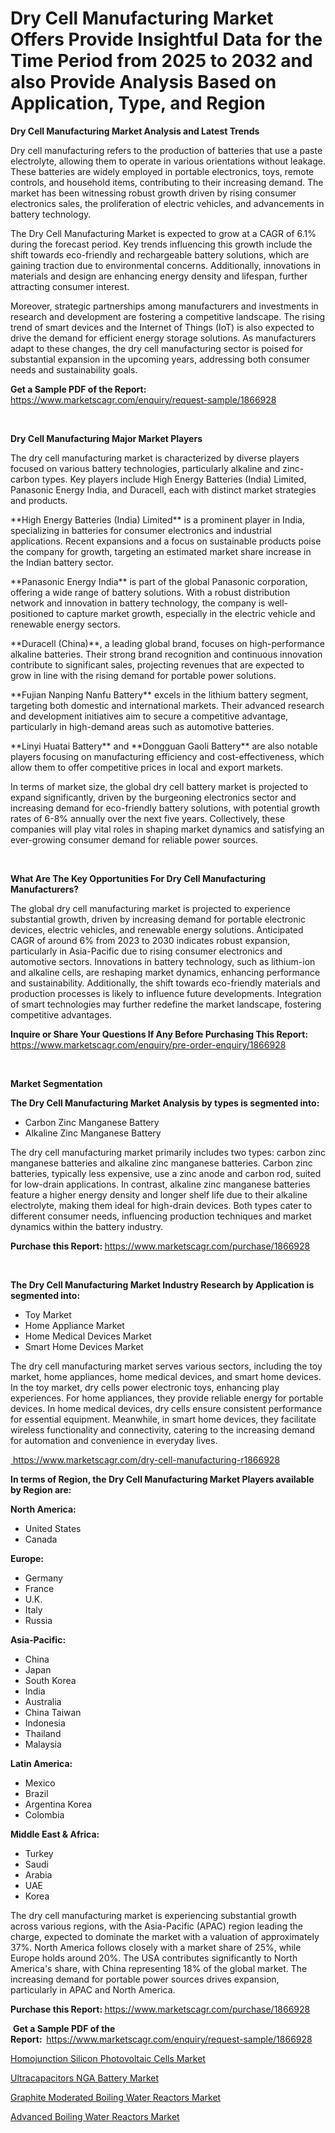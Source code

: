 <p><h1>Dry Cell Manufacturing Market Offers Provide Insightful Data for the Time Period from 2025 to 2032 and also Provide Analysis Based on Application, Type, and Region</h1></p><p><strong>Dry Cell Manufacturing Market Analysis and Latest Trends</strong></p>
<p><p>Dry cell manufacturing refers to the production of batteries that use a paste electrolyte, allowing them to operate in various orientations without leakage. These batteries are widely employed in portable electronics, toys, remote controls, and household items, contributing to their increasing demand. The market has been witnessing robust growth driven by rising consumer electronics sales, the proliferation of electric vehicles, and advancements in battery technology.</p><p>The Dry Cell Manufacturing Market is expected to grow at a CAGR of 6.1% during the forecast period. Key trends influencing this growth include the shift towards eco-friendly and rechargeable battery solutions, which are gaining traction due to environmental concerns. Additionally, innovations in materials and design are enhancing energy density and lifespan, further attracting consumer interest.</p><p>Moreover, strategic partnerships among manufacturers and investments in research and development are fostering a competitive landscape. The rising trend of smart devices and the Internet of Things (IoT) is also expected to drive the demand for efficient energy storage solutions. As manufacturers adapt to these changes, the dry cell manufacturing sector is poised for substantial expansion in the upcoming years, addressing both consumer needs and sustainability goals.</p></p>
<p><strong>Get a Sample PDF of the Report:&nbsp;</strong> <a href="https://www.marketscagr.com/enquiry/request-sample/1866928?utm_campaign=2010&utm_medium=2&utm_source=Github&utm_content=ia&utm_term=07042025&utm_id=dry-cell-manufacturing">https://www.marketscagr.com/enquiry/request-sample/1866928</a></p>
<p>&nbsp;</p>
<p><strong>Dry Cell Manufacturing Major Market Players</strong></p>
<p><p>The dry cell manufacturing market is characterized by diverse players focused on various battery technologies, particularly alkaline and zinc-carbon types. Key players include High Energy Batteries (India) Limited, Panasonic Energy India, and Duracell, each with distinct market strategies and products.</p><p>**High Energy Batteries (India) Limited** is a prominent player in India, specializing in batteries for consumer electronics and industrial applications. Recent expansions and a focus on sustainable products poise the company for growth, targeting an estimated market share increase in the Indian battery sector.</p><p>**Panasonic Energy India** is part of the global Panasonic corporation, offering a wide range of battery solutions. With a robust distribution network and innovation in battery technology, the company is well-positioned to capture market growth, especially in the electric vehicle and renewable energy sectors.</p><p>**Duracell (China)**, a leading global brand, focuses on high-performance alkaline batteries. Their strong brand recognition and continuous innovation contribute to significant sales, projecting revenues that are expected to grow in line with the rising demand for portable power solutions.</p><p>**Fujian Nanping Nanfu Battery** excels in the lithium battery segment, targeting both domestic and international markets. Their advanced research and development initiatives aim to secure a competitive advantage, particularly in high-demand areas such as automotive batteries.</p><p>**Linyi Huatai Battery** and **Dongguan Gaoli Battery** are also notable players focusing on manufacturing efficiency and cost-effectiveness, which allow them to offer competitive prices in local and export markets.</p><p>In terms of market size, the global dry cell battery market is projected to expand significantly, driven by the burgeoning electronics sector and increasing demand for eco-friendly battery solutions, with potential growth rates of 6-8% annually over the next five years. Collectively, these companies will play vital roles in shaping market dynamics and satisfying an ever-growing consumer demand for reliable power sources.</p></p>
<p>&nbsp;</p>
<p><strong>What Are The Key Opportunities For Dry Cell Manufacturing Manufacturers?</strong></p>
<p><p>The global dry cell manufacturing market is projected to experience substantial growth, driven by increasing demand for portable electronic devices, electric vehicles, and renewable energy solutions. Anticipated CAGR of around 6% from 2023 to 2030 indicates robust expansion, particularly in Asia-Pacific due to rising consumer electronics and automotive sectors. Innovations in battery technology, such as lithium-ion and alkaline cells, are reshaping market dynamics, enhancing performance and sustainability. Additionally, the shift towards eco-friendly materials and production processes is likely to influence future developments. Integration of smart technologies may further redefine the market landscape, fostering competitive advantages.</p></p>
<p><strong>Inquire or Share Your Questions If Any Before Purchasing This Report:</strong> <a href="https://www.marketscagr.com/enquiry/pre-order-enquiry/1866928?utm_campaign=2010&utm_medium=2&utm_source=Github&utm_content=ia&utm_term=07042025&utm_id=dry-cell-manufacturing">https://www.marketscagr.com/enquiry/pre-order-enquiry/1866928</a></p>
<p>&nbsp;</p>
<p><strong>Market Segmentation</strong></p>
<p><strong>The Dry Cell Manufacturing Market Analysis by types is segmented into:</strong></p>
<p><ul><li>Carbon Zinc Manganese Battery</li><li>Alkaline Zinc Manganese Battery</li></ul></p>
<p><p>The dry cell manufacturing market primarily includes two types: carbon zinc manganese batteries and alkaline zinc manganese batteries. Carbon zinc batteries, typically less expensive, use a zinc anode and carbon rod, suited for low-drain applications. In contrast, alkaline zinc manganese batteries feature a higher energy density and longer shelf life due to their alkaline electrolyte, making them ideal for high-drain devices. Both types cater to different consumer needs, influencing production techniques and market dynamics within the battery industry.</p></p>
<p><strong>Purchase this Report:&nbsp;</strong><a href="https://www.marketscagr.com/purchase/1866928?utm_campaign=2010&utm_medium=2&utm_source=Github&utm_content=ia&utm_term=07042025&utm_id=dry-cell-manufacturing">https://www.marketscagr.com/purchase/1866928</a></p>
<p>&nbsp;</p>
<p><strong>The Dry Cell Manufacturing Market Industry Research by Application is segmented into:</strong></p>
<p><ul><li>Toy Market</li><li>Home Appliance Market</li><li>Home Medical Devices Market</li><li>Smart Home Devices Market</li></ul></p>
<p><p>The dry cell manufacturing market serves various sectors, including the toy market, home appliances, home medical devices, and smart home devices. In the toy market, dry cells power electronic toys, enhancing play experiences. For home appliances, they provide reliable energy for portable devices. In home medical devices, dry cells ensure consistent performance for essential equipment. Meanwhile, in smart home devices, they facilitate wireless functionality and connectivity, catering to the increasing demand for automation and convenience in everyday lives.</p></p>
<p><a href="https://www.marketscagr.com/dry-cell-manufacturing-r1866928?utm_campaign=2010&utm_medium=2&utm_source=Github&utm_content=ia&utm_term=07042025&utm_id=dry-cell-manufacturing">&nbsp;https://www.marketscagr.com/dry-cell-manufacturing-r1866928</a></p>
<p><strong>In terms of Region, the Dry Cell Manufacturing Market Players available by Region are:</strong></p>
<p>
    <p> <strong> North America: </strong>
        <ul>
            <li>United States</li>
            <li>Canada</li>
        </ul>
        </p> 
    <p> <strong> Europe: </strong>
        <ul>
            <li>Germany</li>
            <li>France</li>
            <li>U.K.</li>
            <li>Italy</li>
            <li>Russia</li>
        </ul>
        </p> 
    <p> <strong> Asia-Pacific: </strong>
        <ul>
            <li>China</li>
            <li>Japan</li>
            <li>South Korea</li>
            <li>India</li>
            <li>Australia</li>
            <li>China Taiwan</li>
            <li>Indonesia</li>
            <li>Thailand</li>
            <li>Malaysia</li>
        </ul>
        </p> 
    <p> <strong> Latin America: </strong>
        <ul>
            <li>Mexico</li>
            <li>Brazil</li>
            <li>Argentina Korea</li>
            <li>Colombia</li>
        </ul>
        </p> 
    <p> <strong> Middle East & Africa: </strong>
        <ul>
            <li>Turkey</li>
            <li>Saudi</li>
            <li>Arabia</li>
            <li>UAE</li>
            <li>Korea</li>
        </ul>
    </p>
    </p>
<p><p>The dry cell manufacturing market is experiencing substantial growth across various regions, with the Asia-Pacific (APAC) region leading the charge, expected to dominate the market with a valuation of approximately 37%. North America follows closely with a market share of 25%, while Europe holds around 20%. The USA contributes significantly to North America's share, with China representing 18% of the global market. The increasing demand for portable power sources drives expansion, particularly in APAC and North America.</p></p>
<p><strong>Purchase this Report: </strong><a href="https://www.marketscagr.com/purchase/1866928?utm_campaign=2010&utm_medium=2&utm_source=Github&utm_content=ia&utm_term=07042025&utm_id=dry-cell-manufacturing">https://www.marketscagr.com/purchase/1866928</a></p>
<p>&nbsp;<strong>Get a Sample PDF of the Report:&nbsp;&nbsp;</strong><a href="https://www.marketscagr.com/enquiry/request-sample/1866928?utm_campaign=2010&utm_medium=2&utm_source=Github&utm_content=ia&utm_term=07042025&utm_id=dry-cell-manufacturing">https://www.marketscagr.com/enquiry/request-sample/1866928</a></p>
<p><strong></strong></p>
<p><p><a href="https://github.com/diosohusch6x/Market-Research-Report-List-1/blob/main/homojunction-silicon-photovoltaic-cells-market.md?utm_campaign=2010&utm_medium=2&utm_source=Github&utm_content=ia&utm_term=07042025&utm_id=dry-cell-manufacturing">Homojunction Silicon Photovoltaic Cells Market</a></p><p><a href="https://github.com/beberjuban9a/Market-Research-Report-List-1/blob/main/ultracapacitors-nga-battery-market.md?utm_campaign=2010&utm_medium=2&utm_source=Github&utm_content=ia&utm_term=07042025&utm_id=dry-cell-manufacturing">Ultracapacitors NGA Battery Market</a></p><p><a href="https://github.com/BryceTownsendr/Market-Research-Report-List-7/blob/main/graphite-moderated-boiling-water-reactors-market.md?utm_campaign=2010&utm_medium=2&utm_source=Github&utm_content=ia&utm_term=07042025&utm_id=dry-cell-manufacturing">Graphite Moderated Boiling Water Reactors Market</a></p><p><a href="https://github.com/camacrokesw2/Market-Research-Report-List-1/blob/main/advanced-boiling-water-reactors-market.md?utm_campaign=2010&utm_medium=2&utm_source=Github&utm_content=ia&utm_term=07042025&utm_id=dry-cell-manufacturing">Advanced Boiling Water Reactors Market</a></p></p>